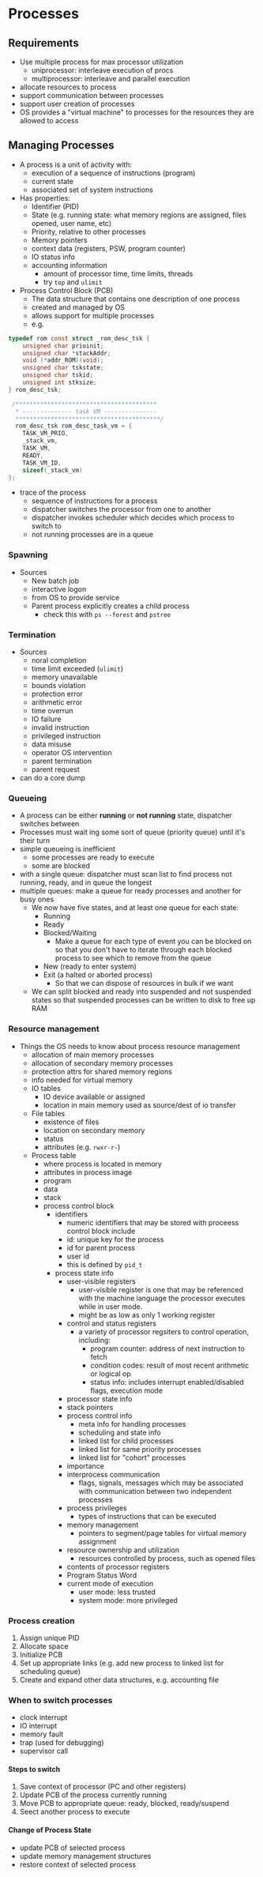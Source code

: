 # Processes
## Requirements
- Use multiple process for max processor utilization
    - uniprocessor: interleave execution of procs
    - multiprocessor: interleave and parallel execution
- allocate resources to process
- support communication between processes
- support user creation of processes
- OS provides a "virtual machine" to processes for the resources they are allowed to access

## Managing Processes
- A process is a unit of activity with:
    - execution of a sequence of instructions (program)
    - current state
    - associated set of system instructions
- Has properties:
    - Identifier (PID)
    - State (e.g. running state: what memory regions are assigned, files opened, user name, etc)
    - Priority, relative to other processes
    - Memory pointers
    - context data (registers, PSW, program counter)
    - IO status info
    - accounting information
        - amount of processor time, time limits, threads
        - try `top` and `ulimit`
- Process Control Block (PCB)
    - The data structure that contains one description of one process
    - created and managed by OS
    - allows support for multiple processes
    - e.g.
```C
typedef rom const struct _rom_desc_tsk {
    unsigned char prioinit;
    unsigned char *stackAddr;
    void (*addr_ROM)(void);
    unsigned char tskstate;
    unsigned char tskid;
    unsigned int stksize;
} rom_desc_tsk;

 /****************************************
  * -------------- task VM ---------------
  *****************************************/
  rom_desc_tsk rom_desc_task_vm = {
    TASK_VM_PRIO,
    _stack_vm,
    TASK_VM,
    READY,
    TASK_VM_ID,
    sizeof(_stack_vm)
};
```
- trace of the process
    - sequence of instructions for a process
    - dispatcher switches the processor from one to another
    - dispatcher invokes scheduler which decides which process to switch to
    - not running processes are in a queue


### Spawning
- Sources
    - New batch job
    - interactive logon
    - from OS to provide service
    - Parent process explicitly creates a child process
        - check this with `ps --forest` and `pstree`

### Termination
- Sources
    - noral completion
    - time limit exceeded (`ulimit`)
    - memory unavailable
    - bounds violation
    - protection error
    - arithmetic error
    - time overrun
    - IO failure
    - invalid instruction
    - privileged instruction
    - data misuse
    - operator OS intervention
    - parent termination
    - parent request
- can do a core dump

### Queueing
- A process can be either **running** or **not running** state, dispatcher switches between
- Processes must wait ing some sort of queue (priority queue) until it's their turn
- simple queueing is inefficient
    - some processes are ready to execute
    - some are blocked
- with a single queue: dispatcher must scan list to find process not running, ready, and in queue the longest
- multiple queues: make a queue for ready processes and another for busy ones
  - We now have five states, and at least one queue for each state:
    - Running
    - Ready
    - Blocked/Waiting
      - Make a queue for each type of event you can be blocked on so that you don't have to iterate through each blocked process to see which to remove from the queue
    - New (ready to enter system)
    - Exit (a halted or aborted process)
      - So that we can dispose of resources in bulk if we want
  - We can split blocked and ready into suspended and not suspended states so that suspended processes can be written to disk to free up RAM

### Resource management
- Things the OS needs to know about process resource management
  - allocation of main memory processes
  - allocation of secondary memory processes
  - protection attrs for shared memory regions
  - info needed for virtual memory
  - IO tables
    - IO device available or assigned
    - location in main memory used as source/dest of io transfer
  - File tables
    - existence of files
    - location on secondary memory
    - status
    - attributes (e.g. `rwxr-r-`)
  - Process table
    - where process is located in memory
    - attributes in process image
    - program
    - data
    - stack
    - process control block
      - identifiers
        - numeric identifiers that may be stored with proceess control block include
        - id: unique key for the process
        - id for parent process
        - user id
        - this is defined by `pid_t`
      - process state info
        - user-visible registers
          - user-visible register is one that may be referenced with the machine language the processor executes while in user mode.
          - might be as low as only 1 working register
        - control and status registers
          - a variety of processor regsiters to control operation, including:
            - program counter: address of next instruction to fetch
            - condition codes: result of most recent arithmetic or logical op
            - status info: includes interrupt enabled/disabled flags, execution mode
        - processor state info
        - stack pointers
        - process control info
          - meta info for handling processes
          - scheduling and state info
          - linked list for child processes
          - linked list for same priority processes
          - linked list for "cohort" processes
        - importance
        - interprocess communication
          - flags, signals, messages which may be associated with communication between two independent processes
        - process privileges
          - types of instructions that can be executed
        - memory management
          - pointers to segment/page tables for virtual memory assignment
        - resource ownership and utilization
          - resources controlled by process, such as opened files
        - contents of processor registers
        - Program Status Word
        - current mode of execution
          - user mode: less trusted
          - system mode: more privileged


### Process creation
1. Assign unique PID
2. Allocate space
3. Initialize PCB
4. Set up appropriate links (e.g. add new process to linked list for scheduling queue)
5. Create and expand other data structures, e.g. accounting file

### When to switch processes
- clock interrupt
- IO interrupt
- memory fault
- trap (used for debugging)
- supervisor call


#### Steps to switch
1. Save context of processor (PC and other registers)
2. Update PCB of the process currently running
3. Move PCB to appropriate queue: ready, blocked, ready/suspend
4. Seect another process to execute

#### Change of Process State
- update PCB of selected process
- update memory management structures
- restore context of selected process

